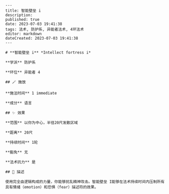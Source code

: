 
    ---
    title: 智能壁垒 i
    description: 
    published: true
    date: 2023-07-03 19:41:38
    tags: 法术, 防护系, 异能者法术, 4环法术
    editor: markdown
    dateCreated: 2023-07-03 19:41:38
    ---

    # **智能壁垒 i** *Intellect fortress i*

    **学派** 防护系 

    **环位** 异能者 4

    ## 🪄 施放

    **施法时间** 1 immediate

    **成分** 语言

    ## ✨ 效果  

    **范围** 以你为中心，半径20尺发散区域

    **距离** 20尺  

    **持续时间** 1轮 

    **豁免** 无

    **法术抗力** 是

    ## 📖 描述

    使用完全由逻辑构成的力量，你能够扰乱精神攻击。智能壁垒 I能够在法术持续时间内压制所有具有情绪（emotion）和恐惧（fear）描述符的效果。
    